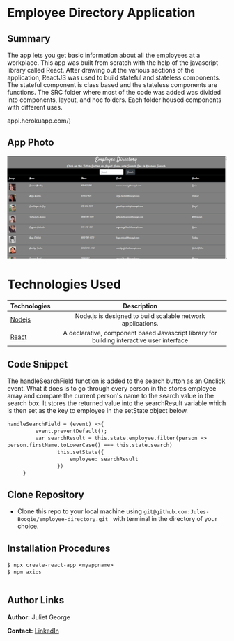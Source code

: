 # Employee Directory Application


## Summary 
 The app lets you get basic information about all the employees at a workplace. This app was built from scratch with the help of the javascript library called React. After drawing out the various sections of the application, ReactJS was used to build stateful and stateless components. The stateful component is class based and the stateless components are functions. The SRC folder where most of the code was added was divided into components, layout, and hoc folders. Each folder housed components with different uses. 

appi.herokuapp.com/)

## App Photo
![App Photo](https://github.com/Jules-Boogie/employee-directory/blob/master/employees/public/Capture.PNG)



# Technologies Used
| Technologies | Description  |
|---------------------------------------------------------------------------|:------------------------------------------------------------------------------------------------------------------:|
| [Nodejs](https://nodejs.org/en/docs/)                                     |             Node.js is designed to build scalable network applications.                 |
| [React](https://reactjs.org/)                |   A declarative, component based Javascript library for building interactive user interface                 |




## Code Snippet
The handleSearchField function is added to the search button as an Onclick event. What it does is to go through every person in the stores employee array and compare the current person's name to the search value in the search box. It stores the returned value into the searchResult variable which is then set as the key to employee in the setState object below. 
```
handleSearchField = (event) =>{
         event.preventDefault(); 
         var searchResult = this.state.employee.filter(person => person.firstName.toLowerCase() === this.state.search)
                this.setState({
                    employee: searchResult
                })
     }

```

## Clone Repository
 - Clone this repo to your local machine using ```git@github.com:Jules-Boogie/employee-directory.git ``` with terminal in the directory of your choice. 



## Installation Procedures
```
$ npx create-react-app <myappname>
$ npm axios


```


## Author Links

**Author:**
Juliet George

**Contact:**
[LinkedIn](https://www.linkedin.com/in/juliet-george-864950b8/)
